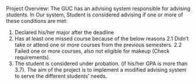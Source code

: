 
Project Overview:
The GUC has an advising system responsible for advising students. In Our system, Student is considered
advising if one or more of these conditions are met:
1. Declared his/her major after the deadline
2. Has at least one missed course because of the below reasons
2.1 Didn’t take or attend one or more courses from the previous semesters.
2.2 Failed one or more courses, also not eligible for makeup (Check requirements).
3. The student is considered under probation. (if his/her GPA is more than 3.7).
The aim of the project is to implement a modified advising system to serve the different students’
needs.

